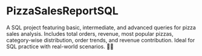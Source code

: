 # PizzaSalesReportSQL
A SQL project featuring basic, intermediate, and advanced queries for pizza sales analysis. Includes total orders, revenue, most popular pizzas, category-wise distribution, order trends, and revenue contribution. Ideal for SQL practice with real-world scenarios. 🚀🍕
